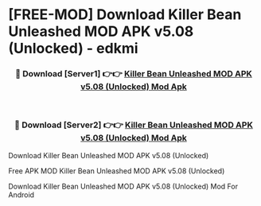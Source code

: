 # [FREE-MOD] Download Killer Bean Unleashed MOD APK v5.08 (Unlocked) - edkmi


<div align="center">
<h3>🔴 Download [Server1] 👉👉 <a href="https://apk-comot.site?title=Killer_Bean_Unleashed_MOD_APK_v5.08_(Unlocked)">Killer Bean Unleashed MOD APK v5.08 (Unlocked) Mod Apk</a></h3><br>

<h3>🔴 Download [Server2] 👉👉 <a href="https://apk-comot.site?title=Killer_Bean_Unleashed_MOD_APK_v5.08_(Unlocked)">Killer Bean Unleashed MOD APK v5.08 (Unlocked) Mod Apk</a></h3>
</div>



Download Killer Bean Unleashed MOD APK v5.08 (Unlocked) 

Free APK MOD Killer Bean Unleashed MOD APK v5.08 (Unlocked) 

Download Killer Bean Unleashed MOD APK v5.08 (Unlocked) Mod For Android
